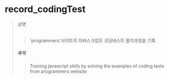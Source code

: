 # record_codingTest
> ###### 설명
> > 'programmers'사이트의 자바스크립트 코딩테스트 풀이과정을 기록
> ##### 목적
> > Training javascript skills by solving the examples of coding tests from programmers website


